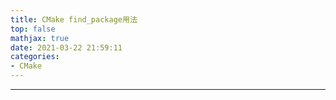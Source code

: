 ```yaml
---
title: CMake find_package用法
top: false
mathjax: true
date: 2021-03-22 21:59:11
categories:
- CMake
---
```


-----